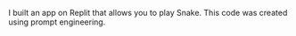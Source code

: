 I built an app on Replit that allows you to play Snake.
This code was created using prompt engineering.